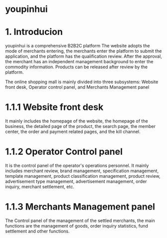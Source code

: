 # youpinhui

# 1. Introducion
youpinhui is a comprehensive B2B2C platform The website adopts the mode of merchants entering, the merchants enter the platform to submit
the application, and the platform has the qualification review. After the approval, the merchant has an independent management background
to enter the commodity information. Products can be released after review by the platform.

The online  shopping mall is mainly divided into three subsystems: Website front desk, Operator control panel, and Merchants Management panel

# 1.1.1 Website front desk
It mainly includes the homepage of the website, the homepage of the business, the detailed page of the product, the search page, the member center, the order and payment related pages, and the kill channel.

# 1.1.2 Operator Control panel
It is the control panel of the operator's operations personnel. It mainly includes merchant review, brand management, specification management, template management, product classification management, product review, advertisement type management, advertisement management, order inquiry, merchant settlement, etc.

# 1.1.3 Merchants Management panel
The Control panel of the management of the settled merchants, the main functions are the management of goods, order inquiry statistics, fund settlement and other functions.
